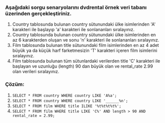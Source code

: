 ### Aşağıdaki sorgu senaryolarını dvdrental örnek veri tabanı üzerinden gerçekleştiriniz.

<ol>
<li>Country tablosunda bulunan country sütunundaki ülke isimlerinden 'A' karakteri ile başlayıp 'a' karakteri ile sonlananları sıralayınız.
 </li>
<li>Country tablosunda bulunan country sütunundaki ülke isimlerinden en az 6 karakterden oluşan ve sonu 'n' karakteri ile sonlananları sıralayınız.
 </li>
<li>Film tablosunda bulunan title sütunundaki film isimlerinden en az 4 adet büyük ya da küçük harf farketmesizin 'T' karakteri içeren film isimlerini sıralayınız.
 </li>
 <li>Film tablosunda bulunan tüm sütunlardaki verilerden title 'C' karakteri ile başlayan ve uzunluğu (length) 90 dan büyük olan ve rental_rate 2.99 olan verileri sıralayınız.</li>
 </ol>

### Çözüm:

<ol>
<li><code>SELECT * FROM country WHERE country LIKE 'A%a';</code></li>
<li><code>SELECT * FROM country WHERE country LIKE '______%n';</code></li>
<li><code>SELECT * FROM film WHERE title ILIKE '%t%t%t%t%';</code></li>
<li><code>SELECT * FROM film WHERE title LIKE 'C%' AND length > 90 AND rental_rate = 2.99;</code></li>
 </ol>
